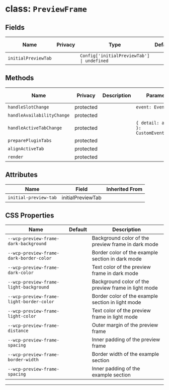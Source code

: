 # class: `PreviewFrame`

## Fields

| Name                | Privacy | Type                                       | Default | Description | Inherited From |
| ------------------- | ------- | ------------------------------------------ | ------- | ----------- | -------------- |
| `initialPreviewTab` |         | `Config['initialPreviewTab'] \| undefined` |         |             |                |

## Methods

| Name                       | Privacy   | Description | Parameters                                   | Return           | Inherited From |
| -------------------------- | --------- | ----------- | -------------------------------------------- | ---------------- | -------------- |
| `handleSlotChange`         | protected |             | `event: Event`                               |                  |                |
| `handleAvailabilityChange` | protected |             |                                              |                  |                |
| `handleActiveTabChange`    | protected |             | `{ detail: activeTab }: CustomEvent<string>` |                  |                |
| `preparePluginTabs`        | protected |             |                                              |                  |                |
| `alignActiveTab`           | protected |             |                                              |                  |                |
| `render`                   | protected |             |                                              | `TemplateResult` |                |

## Attributes

| Name                  | Field             | Inherited From |
| --------------------- | ----------------- | -------------- |
| `initial-preview-tab` | initialPreviewTab |                |

## CSS Properties

| Name                                     | Default | Description                                         |
| ---------------------------------------- | ------- | --------------------------------------------------- |
| `--wcp-preview-frame-dark-background`    |         | Background color of the preview frame in dark mode  |
| `--wcp-preview-frame-dark-border-color`  |         | Border color of the example section in dark mode    |
| `--wcp-preview-frame-dark-color`         |         | Text color of the preview frame in dark mode        |
| `--wcp-preview-frame-light-background`   |         | Background color of the preview frame in light mode |
| `--wcp-preview-frame-light-border-color` |         | Border color of the example section in light mode   |
| `--wcp-preview-frame-light-color`        |         | Text color of the preview frame in light mode       |
| `--wcp-preview-frame-distance`           |         | Outer margin of the preview frame                   |
| `--wcp-preview-frame-spacing`            |         | Inner padding of the preview frame                  |
| `--wcp-preview-frame-border-width`       |         | Border width of the example section                 |
| `--wcp-preview-frame-spacing`            |         | Inner padding of the example section                |

<hr/>
